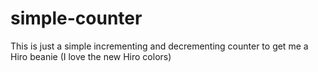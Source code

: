 # simple-counter
This is just a simple incrementing and decrementing counter to get me a Hiro beanie (I love the new Hiro colors)
